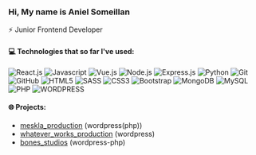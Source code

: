 ### Hi, My name is Aniel Someillan 

⚡ Junior Frontend Developer

#### 💻 Technologies that so far I've used:


![React.js](https://img.shields.io/badge/-React.js-007494?style=flat&logo=react)
![Javascript](https://img.shields.io/badge/-Javascript-black?style=flat&logo=javascript)
![Vue.js](https://img.shields.io/badge/-Vue.js-0C4B33?style=flat&logo=Vue.js) 
![Node.js](https://img.shields.io/badge/-Node.js-black?style=flat&logo=Node.js)
![Express.js](https://img.shields.io/badge/-Express.js-black?style=flat&logo=Express)
![Python](https://img.shields.io/badge/-Python-356c9a?style=flat&logo=Python&logoColor=white)
![Git](https://img.shields.io/badge/-Git-grey?style=flat&logo=git)
![GitHub](https://img.shields.io/badge/-GitHub-181717?style=flat&logo=github)
![HTML5](https://img.shields.io/badge/-HTML5-E34F26?style=flat&logo=html5&logoColor=white)
![SASS](https://img.shields.io/badge/-SASS-c16792?style=flat&logo=sass&logoColor=white)
![CSS3](https://img.shields.io/badge/-CSS3-1572B6?style=flat&logo=css3)
![Bootstrap](https://img.shields.io/badge/-Bootstrap-563D7C?style=flat&logo=bootstrap)
![MongoDB](https://img.shields.io/badge/-MongoDB-black?style=flat&logo=mongodb)
![MySQL](https://img.shields.io/badge/-MySQL-black?style=flat&logo=mysql)
![PHP](https://img.shields.io/badge/-PHP-black?style=flat&logo=php)
![WORDPRESS](https://img.shields.io/badge/-WORDPRESS-darkblue?style=flat&logo=wordpress)



#### 🌐 Projects:
- [meskla_production](https://mesklaproduction.com) (wordpress(php))
- [whatever_works_production](https://whateverworks.pl) (wordpress)
- [bones_studios](https://bones.studio) (wordpress-php)



